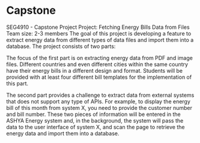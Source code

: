 # Capstone
SEG4910 - Capstone Project
Project: Fetching Energy Bills Data from Files 
Team size: 2-3 members
The goal of this project is developing a feature to extract energy data from different types of data files and import them into a database. 
The project consists of two parts:

The focus of the first part is on extracting energy data from PDF and image files. Different countries and even different cities within the same country have their energy bills in a different design and format. Students will be provided with at least four different bill templates for the implementation of this part.

The second part provides a challenge to extract data from external systems that does not support any type of APIs. For example, to display the energy bill of this month from system X, you need to provide the customer number and bill number. These two pieces of information will be entered in the ASHYA Energy system and, in the background, the system will pass the data to the user interface of system X, and scan the page to retrieve the energy data and import them into a database.
